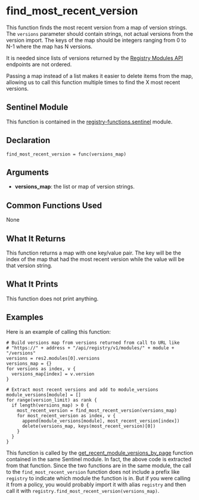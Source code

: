# find_most_recent_version
This function finds the most recent version from a map of version strings. The `versions` parameter should contain strings, not actual versions from the version import. The keys of the map should be integers ranging from 0 to N-1 where the map has N versions.

It is needed since lists of versions returned by the [Registry Modules API](https://www.terraform.io/docs/cloud/api/modules.html) endpoints are not ordered.

Passing a map instead of a list makes it easier to delete items from the map, allowing us to call this function multiple times to find the X most recent versions.

## Sentinel Module
This function is contained in the [registry-functions.sentinel](../registry-functions.sentinel) module.

## Declaration
`find_most_recent_version = func(versions_map)`

## Arguments
* **versions_map**: the list or map of version strings.

## Common Functions Used
None

## What It Returns
This function returns a map with one key/value pair. The key will be the index of the map that had the most recent version while the value will be that version string.

## What It Prints
This function does not print anything.

## Examples
Here is an example of calling this function:
```
# Build versions map from versions returned from call to URL like
# "https://" + address + "/api/registry/v1/modules/" + module + "/versions"
versions = res2.modules[0].versions
versions_map = {}
for versions as index, v {
  versions_map[index] = v.version
}

# Extract most recent versions and add to module_versions
module_versions[module] = []
for range(version_limit) as rank {
  if length(versions_map) > 0 {
    most_recent_version = find_most_recent_version(versions_map)
    for most_recent_version as index, v {
      append(module_versions[module], most_recent_version[index])
      delete(versions_map, keys(most_recent_version)[0])
    }
  }
}
```

This function is called by the [get_recent_module_versions_by_page](./get_recent_module_versions_by_page.md) function contained in the same Sentinel module. In fact, the above code is extracted from that function. Since the two functions are in the same module, the call to the `find_most_recent_version` function does not include a prefix like `registry` to indicate which module the function is in. But if you were calling it from a policy, you would probably import it with alias `registry` and then call it with `registry.find_most_recent_version(versions_map)`.

